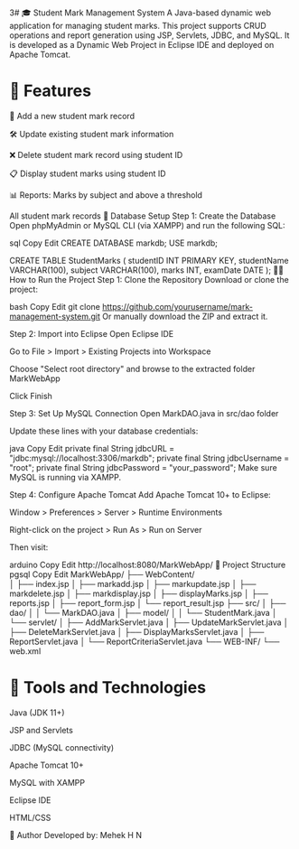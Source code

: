 3# 🎓 Student Mark Management System
A Java-based dynamic web application for managing student marks. This project supports CRUD operations and report generation using JSP, Servlets, JDBC, and MySQL. It is developed as a Dynamic Web Project in Eclipse IDE and deployed on Apache Tomcat.
# 📌 Features
📝 Add a new student mark record

🛠️ Update existing student mark information

❌ Delete student mark record using student ID

📋 Display student marks using student ID

📊 Reports:
Marks by subject and above a threshold

All student mark records
🧮 Database Setup
Step 1: Create the Database
Open phpMyAdmin or MySQL CLI (via XAMPP) and run the following SQL:

sql
Copy
Edit
CREATE DATABASE markdb;
USE markdb;

CREATE TABLE StudentMarks (
    studentID INT PRIMARY KEY,
    studentName VARCHAR(100),
    subject VARCHAR(100),
    marks INT,
    examDate DATE
);
🧑‍💻 How to Run the Project
Step 1: Clone the Repository
Download or clone the project:

bash
Copy
Edit
git clone https://github.com/yourusername/mark-management-system.git
Or manually download the ZIP and extract it.

Step 2: Import into Eclipse
Open Eclipse IDE

Go to File > Import > Existing Projects into Workspace

Choose "Select root directory" and browse to the extracted folder MarkWebApp

Click Finish

Step 3: Set Up MySQL Connection
Open MarkDAO.java in src/dao folder

Update these lines with your database credentials:

java
Copy
Edit
private final String jdbcURL = "jdbc:mysql://localhost:3306/markdb";
private final String jdbcUsername = "root";
private final String jdbcPassword = "your_password";
Make sure MySQL is running via XAMPP.

Step 4: Configure Apache Tomcat
Add Apache Tomcat 10+ to Eclipse:

Window > Preferences > Server > Runtime Environments

Right-click on the project > Run As > Run on Server

Then visit:

arduino
Copy
Edit
http://localhost:8080/MarkWebApp/
📁 Project Structure
pgsql
Copy
Edit
MarkWebApp/
├── WebContent/   
│   ├── index.jsp
│   ├── markadd.jsp
│   ├── markupdate.jsp
│   ├── markdelete.jsp
│   ├── markdisplay.jsp
│   ├── displayMarks.jsp
│   ├── reports.jsp
│   ├── report_form.jsp
│   └── report_result.jsp
├── src/
│   ├── dao/
│   │   └── MarkDAO.java
│   ├── model/
│   │   └── StudentMark.java
│   └── servlet/
│       ├── AddMarkServlet.java
│       ├── UpdateMarkServlet.java
│       ├── DeleteMarkServlet.java
│       ├── DisplayMarksServlet.java
│       ├── ReportServlet.java
│       └── ReportCriteriaServlet.java
└── WEB-INF/
    └── web.xml
    
# 🧪 Tools and Technologies
Java (JDK 11+)

JSP and Servlets

JDBC (MySQL connectivity)

Apache Tomcat 10+

MySQL with XAMPP

Eclipse IDE

HTML/CSS

🙌 Author
Developed by: Mehek H N

